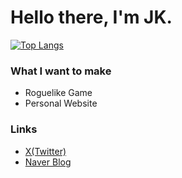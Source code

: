 # Hello there, I'm JK.

[![Top Langs](https://github-readme-stats-blue-sigma-39.vercel.app/api/top-langs/?username=JKum1024&layout=donut&title_color=7dff00&bg_color=050303&text_color=7dff00&custom_title=@JKum1024-langs&hide=Makefile)](https://github.com/JKum1024/JKum1024)

### What I want to make
* Roguelike Game
* Personal Website

### Links
* [X(Twitter)](https://x.com/jkum1024)
* [Naver Blog](https://blog.naver.com/jkum1024)